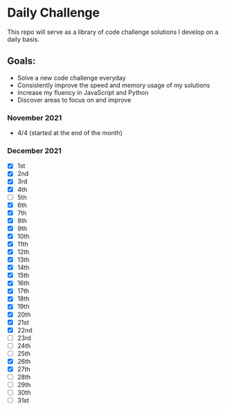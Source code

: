 # Daily Challenge

This repo will serve as a library of code challenge solutions I develop on a daily basis.

## Goals:

- Solve a new code challenge everyday
- Consistently improve the speed and memory usage of my solutions
- Increase my fluency in JavaScript and Python
- Discover areas to focus on and improve

### November 2021

- 4/4 (started at the end of the month)

### December 2021

- [x] 1st
- [x] 2nd
- [x] 3rd
- [x] 4th
- [ ] 5th
- [x] 6th
- [x] 7th
- [x] 8th
- [x] 9th
- [x] 10th
- [x] 11th
- [x] 12th
- [x] 13th
- [x] 14th
- [x] 15th
- [x] 16th
- [x] 17th
- [x] 18th
- [x] 19th
- [x] 20th
- [x] 21st
- [x] 22nd
- [ ] 23rd
- [ ] 24th
- [ ] 25th
- [x] 26th
- [x] 27th
- [ ] 28th
- [ ] 29th
- [ ] 30th
- [ ] 31st
